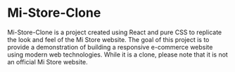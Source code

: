# Mi-Store-Clone
Mi-Store-Clone is a project created using React and pure CSS to replicate the look and feel of the Mi Store website. The goal of this project is to provide a demonstration of building a responsive e-commerce website using modern web technologies. While it is a clone, please note that it is not an official Mi Store website.
